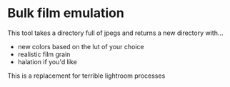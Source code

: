 # Bulk film emulation

This tool takes a directory full of jpegs and returns a new directory 
with…
- new colors based on the lut of your choice
- realistic film grain
- halation if you'd like

This is a replacement for terrible lightroom processes
